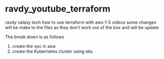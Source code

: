 # ravdy_youtube_terraform
ravdy valaxy tech
how to use terraform with aws 1-5 videos some changes will be make to the files as they don't work out of the box and will be update

The break down is as follows 
1.  create the vpc in asw
2.  create the Kubernetes cluster using eks
